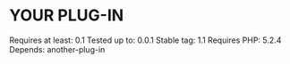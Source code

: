YOUR PLUG-IN
==========================
Requires at least: 0.1
Tested up to: 0.0.1
Stable tag: 1.1
Requires PHP: 5.2.4
Depends: another-plug-in